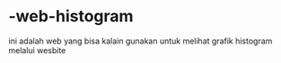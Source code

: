 # -web-histogram
ini adalah web yang bisa kalain gunakan untuk melihat grafik histogram melalui wesbite
